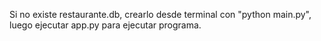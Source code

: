 Si no existe restaurante.db, crearlo desde terminal con "python main.py", luego ejecutar app.py para ejecutar programa.
